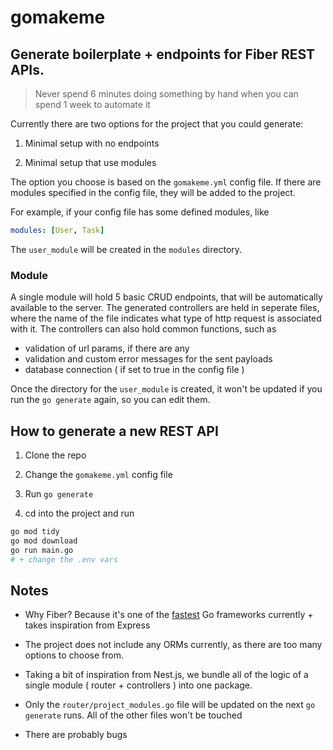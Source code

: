 # **gomakeme**

## Generate boilerplate + endpoints for Fiber REST APIs.

> Never spend 6 minutes doing something by hand when you can spend 1 week to automate it

Currently there are two options for the project that you could generate:

1. Minimal setup with no endpoints

2. Minimal setup that use modules

The option you choose is based on the `gomakeme.yml` config file. If there are modules specified in the config file, they will be added to the project.

For example, if your config file has some defined modules, like

```yml
modules: [User, Task]
```

The `user_module` will be created in the `modules` directory.

### Module

A single module will hold 5 basic CRUD endpoints, that will be automatically available to the server. The generated controllers are held in seperate files, where the name of the file indicates what type of http request is associated with it. The controllers can also hold common functions, such as

- validation of url params, if there are any
- validation and custom error messages for the sent payloads
- database connection ( if set to true in the config file )

Once the directory for the `user_module` is created, it won't be updated if you run the `go generate` again, so you can edit them.

## How to generate a new REST API

1. Clone the repo

2. Change the `gomakeme.yml` config file

3. Run `go generate`

4. cd into the project and run

```bash
go mod tidy
go mod download
go run main.go
# + change the .env vars
```

## Notes

- Why Fiber? Because it's one of the [fastest](https://www.techempower.com/benchmarks/) Go frameworks currently + takes inspiration from Express

- The project does not include any ORMs currently, as there are too many options to choose from.

- Taking a bit of inspiration from Nest.js, we bundle all of the logic of a single module ( router + controllers ) into one package.

- Only the `router/project_modules.go` file will be updated on the next `go generate` runs. All of the other files won't be touched

- There are probably bugs

<!--

# wsl

export PATH=$PATH:/usr/local/go/bin
GOOS=linux go build -o main .

export PATH=$PATH:/usr/local/go/bin
GOOS=linux go build -o ./gomakeme

export PATH=$PATH:/usr/local/go/bin
GOOS=linux go build -o ./gomakeme_linux

-->
